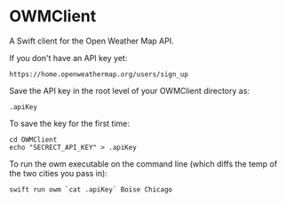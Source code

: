 # OWMClient

A Swift client for the Open Weather Map API.

If you don't have an API key yet:

    https://home.openweathermap.org/users/sign_up

Save the API key in the root level of your OWMClient directory as:

    .apiKey

To save the key for the first time:

    cd OWMClient
    echo "SECRECT_API_KEY" > .apiKey
    
To run the owm executable on the command line (which diffs the temp of the two cities you pass in):
    
    swift run owm `cat .apiKey` Boise Chicago
